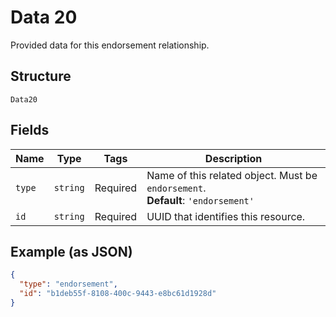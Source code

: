 
# Data 20

Provided data for this endorsement relationship.

## Structure

`Data20`

## Fields

| Name | Type | Tags | Description |
|  --- | --- | --- | --- |
| `type` | `string` | Required | Name of this related object. Must be `endorsement`.<br>**Default**: `'endorsement'` |
| `id` | `string` | Required | UUID that identifies this resource. |

## Example (as JSON)

```json
{
  "type": "endorsement",
  "id": "b1deb55f-8108-400c-9443-e8bc61d1928d"
}
```

